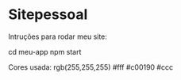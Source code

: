 # Sitepessoal

Intruções para rodar meu site:

cd meu-app 
npm start 

Cores usada:
rgb(255,255,255)
#fff
#c00190
#ccc
